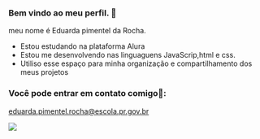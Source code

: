 ### Bem vindo ao meu perfil. 🦋

meu nome é Eduarda pimentel da Rocha.

- Estou estudando na plataforma Alura 
- Estou me desenvolvendo nas linguaguens  JavaScrip,html e css.
-  Utiliso esse espaço para minha organização e compartilhamento dos meus projetos

### Você pode entrar em contato comigo📧:
eduarda.pimentel.rocha@escola.pr.gov.br



![](https://media.tenor.com/o8a1tYCCwdgAAAAd/mayomeow-love.gif)
